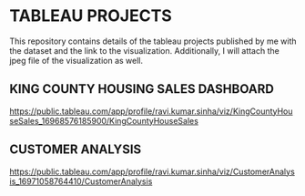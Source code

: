 # TABLEAU PROJECTS
This repository contains details of the tableau projects published by me with the dataset and the link to the visualization. Additionally, I will attach the jpeg file of the visualization as well.

## KING COUNTY HOUSING SALES DASHBOARD

https://public.tableau.com/app/profile/ravi.kumar.sinha/viz/KingCountyHouseSales_16968576185900/KingCountyHouseSales

## CUSTOMER ANALYSIS

https://public.tableau.com/app/profile/ravi.kumar.sinha/viz/CustomerAnalysis_16971058764410/CustomerAnalysis
